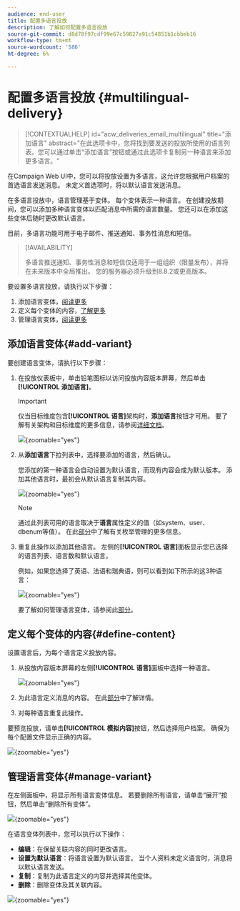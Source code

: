 ```yaml
---
audience: end-user
title: 配置多语言投放
description: 了解如何配置多语言投放
source-git-commit: d8d78f97cdf99e67c59827a91c54851b1cbbeb16
workflow-type: tm+mt
source-wordcount: '586'
ht-degree: 6%

---
```


# 配置多语言投放 {#multilingual-delivery}

>[!CONTEXTUALHELP]
>id="acw_deliveries_email_multilingual"
>title="添加语言"
>abstract="在此选项卡中，您将找到要发送的投放所使用的语言列表。您可以通过单击“添加语言”按钮或通过此选项卡复制另一种语言来添加更多语言。"

在Campaign Web UI中，您可以将投放设置为多语言，这允许您根据用户档案的首选语言发送消息。 未定义首选项时，将以默认语言发送消息。

在多语言投放中，语言管理基于变体。 每个变体表示一种语言。 在创建投放期间，您可以添加多种语言变体以匹配消息中所需的语言数量。 您还可以在添加这些变体后随时更改默认语言。

目前，多语言功能可用于电子邮件、推送通知、事务性消息和短信。

>[!AVAILABILITY]
>
>多语言推送通知、事务性消息和短信仅适用于一组组织（限量发布），并将在未来版本中全局推出。 您的服务器必须升级到8.8.2或更高版本。

要设置多语言投放，请执行以下步骤：

1. 添加语言变体，[阅读更多](#add-variant)
1. 定义每个变体的内容，[了解更多](#define-content)
1. 管理语言变体，[阅读更多](#manage-variant)

## 添加语言变体{#add-variant}

要创建语言变体，请执行以下步骤：

1. 在投放仪表板中，单击铅笔图标以访问投放内容版本屏幕，然后单击&#x200B;**[!UICONTROL 添加语言]**。

   >[!IMPORTANT]
   >
   >仅当目标维度包含&#x200B;**[!UICONTROL 语言]**&#x200B;架构时，**添加语言**&#x200B;按钮才可用。 要了解有关架构和目标维度的更多信息，请参阅[详细文档](../audience/targeting-dimensions.md)。

   ![](assets/edit-content_2.png){zoomable="yes"}

1. 从&#x200B;**添加语言**&#x200B;下拉列表中，选择要添加的语言，然后确认。

   您添加的第一种语言会自动设置为默认语言，而现有内容会成为默认版本。 添加其他语言时，最初会从默认语言复制其内容。

   ![](assets/edit-content_3.png){zoomable="yes"}

   >[!NOTE]
   >
   >通过此列表可用的语言取决于&#x200B;**语言**&#x200B;属性定义的值（如system、user、dbenum等值）。 在此[部分](../administration/enumerations.md)中了解有关枚举管理的更多信息。

1. 重复此操作以添加其他语言。 左侧的&#x200B;**[!UICONTROL 语言]**&#x200B;面板显示您已选择的语言列表、语言数和默认语言。

   例如，如果您选择了英语、法语和瑞典语，则可以看到如下所示的这3种语言：

   ![](assets/edit-content_9.png){zoomable="yes"}

   要了解如何管理语言变体，请参阅此[部分](#manage-variant)。

## 定义每个变体的内容{#define-content}

设置语言后，为每个语言定义投放内容。

1. 从投放内容版本屏幕的左侧&#x200B;**[!UICONTROL 语言]**&#x200B;面板中选择一种语言。

   ![](assets/edit-content_11.png){zoomable="yes"}

1. 为此语言定义消息的内容。 在此[部分](../msg/create-deliveries.md)中了解详情。

1. 对每种语言重复此操作。

<!--
>[!BEGINTABS]

>[!TAB Email delivery]

1. From the delivery content edition screen, choose a language and click the **[!UICONTROL Edit email body]** button. You can also hover over the email preview and select **[!UICONTROL Open email designer]**.

    ![](assets/edit-content_11.png){zoomable="yes"}

1. Define the content of your email for this language. [Read more](../email/get-started-email-designer.md#start-authoring)

1. Repeat this operation for each language.

>[!TAB SMS delivery]

1. From the delivery content edition screen, choose a language.

1. Edit the content of the SMS message for this language. [Read more](../sms/create-sms.md)

    ![](assets/edit-content_11-sms.png){zoomable="yes"}

1. Repeat this operation for each language.

>[!ENDTABS]

-->

要预览投放，请单击&#x200B;**[!UICONTROL 模拟内容]**&#x200B;按钮，然后选择用户档案。 确保为每个配置文件显示正确的内容。

![](assets/edit-content_5.png){zoomable="yes"}

## 管理语言变体{#manage-variant}

在左侧面板中，将显示所有语言变体信息。 若要删除所有语言，请单击“展开”按钮，然后单击“删除所有变体”**&#x200B;**。

![](assets/edit-content_13.png){zoomable="yes"}

在语言变体列表中，您可以执行以下操作：

* **编辑**：在保留关联内容的同时更改语言。
* **设置为默认语言**：将语言设置为默认语言。 当个人资料未定义语言时，消息将以默认语言发送。
* **复制**：复制为此语言定义的内容并选择其他变体。
* **删除**：删除变体及其关联内容。

![](assets/edit-content_13-sms.png){zoomable="yes"}

